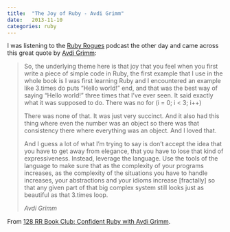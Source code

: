 ```yaml
---
title:  "The Joy of Ruby - Avdi Grimm"
date:   2013-11-10
categories: ruby
---
```


I was listening to the [Ruby Rogues](http://rubyrogues.com/) podcast the other day and came across this great quote by [Avdi Grimm](http://about.avdi.org/):

> So, the underlying theme here is that joy that you feel when you first write a piece of simple code in Ruby, the first example that I use in the whole book is I was first learning Ruby and I encountered an example like 3.times do puts “Hello world!” end, and that was the best way of saying “Hello world!” three times that I’ve ever seen. It said exactly what it was supposed to do. There was no for (i = 0; i < 3; i++)
>
> There was none of that. It was just very succinct. And it also had this thing where even the number was an object so there was that consistency there where everything was an object. And I loved that.
>
> And I guess a lot of what I’m trying to say is don’t accept the idea that you have to get away from elegance, that you have to lose that kind of expressiveness. Instead, leverage the language. Use the tools of the language to make sure that as the complexity of your programs increases, as the complexity of the situations you have to handle increases, your abstractions and your idioms increase [fractally] so that any given part of that big complex system still looks just as beautiful as that 3.times loop.
>
> <cite>Avdi Grimm</cite>

From [128 RR Book Club: Confident Ruby with Avdi Grimm](http://rubyrogues.com/128-rr-book-club-confident-ruby-with-avdi-grimm/).
